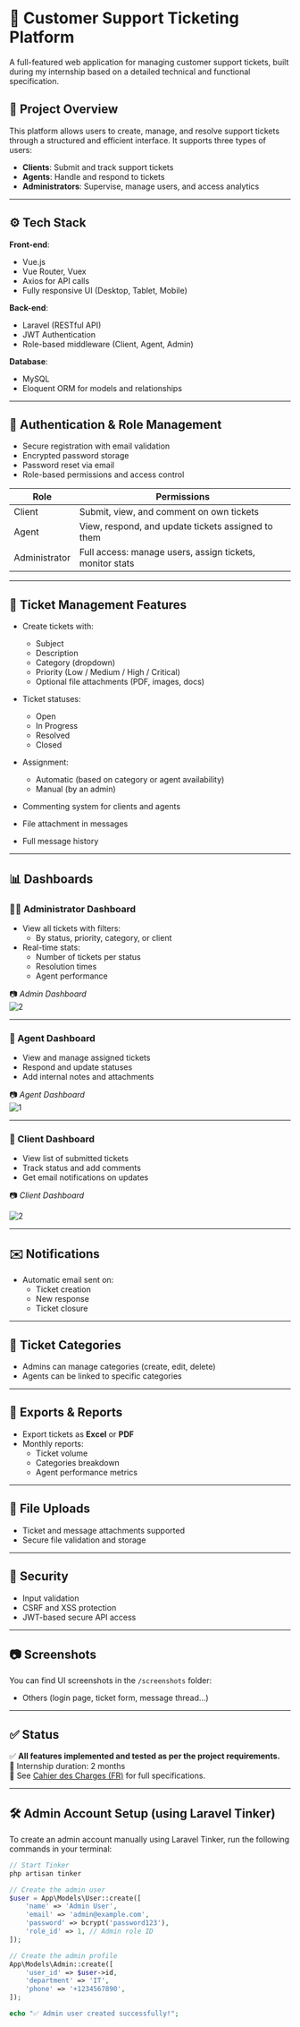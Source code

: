 # 🎯 Customer Support Ticketing Platform

A full-featured web application for managing customer support tickets, built during my internship based on a detailed technical and functional specification.

## 🚀 Project Overview

This platform allows users to create, manage, and resolve support tickets through a structured and efficient interface. It supports three types of users:

- **Clients**: Submit and track support tickets  
- **Agents**: Handle and respond to tickets  
- **Administrators**: Supervise, manage users, and access analytics  

---

## ⚙️ Tech Stack

**Front-end**:  
- Vue.js  
- Vue Router, Vuex  
- Axios for API calls  
- Fully responsive UI (Desktop, Tablet, Mobile)

**Back-end**:  
- Laravel (RESTful API)  
- JWT Authentication  
- Role-based middleware (Client, Agent, Admin)

**Database**:  
- MySQL  
- Eloquent ORM for models and relationships

---

## 🔐 Authentication & Role Management

- Secure registration with email validation  
- Encrypted password storage  
- Password reset via email  
- Role-based permissions and access control

| Role         | Permissions |
|--------------|-------------|
| Client       | Submit, view, and comment on own tickets |
| Agent        | View, respond, and update tickets assigned to them |
| Administrator| Full access: manage users, assign tickets, monitor stats |

---

## 📝 Ticket Management Features

- Create tickets with:
  - Subject
  - Description
  - Category (dropdown)
  - Priority (Low / Medium / High / Critical)
  - Optional file attachments (PDF, images, docs)
  
- Ticket statuses:
  - Open
  - In Progress
  - Resolved
  - Closed

- Assignment:
  - Automatic (based on category or agent availability)
  - Manual (by an admin)

- Commenting system for clients and agents  
- File attachment in messages  
- Full message history  

---

## 📊 Dashboards

### 🧑‍💼 Administrator Dashboard

- View all tickets with filters:
  - By status, priority, category, or client  
- Real-time stats:
  - Number of tickets per status  
  - Resolution times  
  - Agent performance  

📷 _Admin Dashboard_  
![2](https://github.com/user-attachments/assets/0d7e7510-7189-4b69-a020-3c397da3fbf9)

---

### 🧑 Agent Dashboard

- View and manage assigned tickets  
- Respond and update statuses  
- Add internal notes and attachments

📷 _Agent Dashboard_  
![1](https://github.com/user-attachments/assets/f9eab46d-ee97-4a56-8e8b-fd327ae75915)

---

### 👤 Client Dashboard

- View list of submitted tickets  
- Track status and add comments  
- Get email notifications on updates

📷 _Client Dashboard_  

![2](https://github.com/user-attachments/assets/c8e8f096-bb24-4c4d-84a2-e632536fe15d)

---

## ✉️ Notifications

- Automatic email sent on:
  - Ticket creation
  - New response
  - Ticket closure

---

## 🧩 Ticket Categories

- Admins can manage categories (create, edit, delete)  
- Agents can be linked to specific categories

---

## 📁 Exports & Reports

- Export tickets as **Excel** or **PDF**  
- Monthly reports:
  - Ticket volume  
  - Categories breakdown  
  - Agent performance metrics

---

## 📎 File Uploads

- Ticket and message attachments supported  
- Secure file validation and storage

---

## 🔐 Security

- Input validation  
- CSRF and XSS protection  
- JWT-based secure API access

---

## 📷 Screenshots

You can find UI screenshots in the `/screenshots` folder:


- Others (login page, ticket form, message thread...)

---


## ✅ Status

✅ **All features implemented and tested as per the project requirements.**  
📅 Internship duration: 2 months  
📂 See [Cahier des Charges (FR)](link-to-pdf-if-public) for full specifications.

---

## 🛠️ Admin Account Setup (using Laravel Tinker)

To create an admin account manually using Laravel Tinker, run the following commands in your terminal:

```php
// Start Tinker
php artisan tinker

// Create the admin user
$user = App\Models\User::create([
    'name' => 'Admin User',
    'email' => 'admin@example.com',
    'password' => bcrypt('password123'),
    'role_id' => 1, // Admin role ID
]);

// Create the admin profile
App\Models\Admin::create([
    'user_id' => $user->id,
    'department' => 'IT',
    'phone' => '+1234567890',
]);

echo "✅ Admin user created successfully!";


